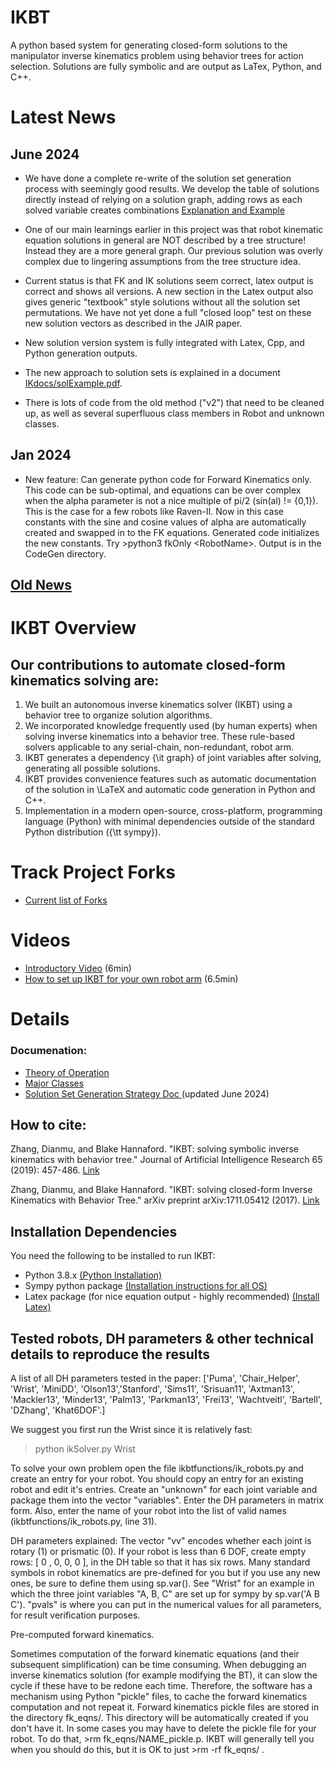 # IKBT
A python based system for generating closed-form solutions to the manipulator inverse kinematics problem using
behavior trees for action selection. 
Solutions are fully symbolic and are output as LaTex, Python, and C++.

# Latest News

## June 2024

* We have done a complete re-write of the solution set generation process with seemingly good results.
  We develop the table of solutions directly instead of relying on a solution graph,
  adding rows as each solved variable creates combinations [Explanation and Example](https:../blob/main/IKdocs/solExamp.pdf)  
* One of our main learnings earlier in this project was that robot kinematic equation solutions in general are NOT described 
by a tree structure!  Instead they are a more general graph.  Our previous solution
was overly complex due to lingering assumptions from the tree structure idea. 

* Current status is
that FK and IK solutions seem correct, latex output is correct and shows all versions.  A new section in the Latex output
also gives generic "textbook" style solutions without all the solution set permutations.
We have not yet done a full "closed loop" test on these new solution vectors as described in the JAIR paper.

* New solution version system is fully integrated with Latex, Cpp, and Python generation outputs.

* The new approach to solution sets is explained in a document [IKdocs/solExample.pdf](https:../blob/main/IKdocs/solExamp.pdf).

* There is lots of code from the old method ("v2") that need to be cleaned up, as well as several superfluous class members
  in Robot and unknown classes.


## Jan 2024
* New feature: Can generate python code for Forward Kinematics only.  This code can be sub-optimal, and equations can be over complex
when the alpha parameter is not a nice multiple of pi/2 (sin(al) != {0,1}).  This is the case for a few robots like Raven-II.
Now in this case constants with the sine and cosine values of alpha are automatically created and swapped in to the FK equations.
Generated code initializes the new constants.   Try >python3 fkOnly \<RobotName\>.  Output is in the CodeGen directory.

## [Old News](IKdocs/oldNews.md)

# IKBT Overview
## Our contributions to automate closed-form kinematics solving are:
 1. We built an autonomous inverse kinematics solver (IKBT) using a behavior tree to organize solution algorithms. 
 1. We incorporated knowledge frequently used (by human experts) when solving inverse kinematics into a behavior tree. These rule-based solvers applicable to any serial-chain, non-redundant, robot arm.
 1. IKBT generates a dependency {\it graph} of joint variables after solving, generating all possible solutions. 
 1. IKBT provides convenience features such as automatic documentation of the solution in \LaTeX and automatic code generation in Python and C++. 
 1.  Implementation in a modern open-source, cross-platform, programming language (Python) with minimal dependencies outside of the standard Python distribution ({\tt sympy}).
 
# Track Project Forks
 * [ Current list of Forks ](https://techgaun.github.io/active-forks/index.html#uw-biorobotics/IKBT)

# Videos
 * [Introductory Video](https://youtu.be/bLTXuNZPR5k)  (6min)
 * [How to set up IKBT for your own robot arm](https://youtu.be/hXzY5vrvWkU) (6.5min)


# Details    

### Documenation:  
   * [ Theory of Operation ](https://www.jair.org/index.php/jair/article/view/11592)
   * [ Major Classes ](https:../blob/main/IKdocs/classes.md)
   * [ Solution Set Generation Strategy Doc ](https:../blob/main/IKdocs/solExamp.pdf) (updated June 2024)

## How to cite: 

Zhang, Dianmu, and Blake Hannaford. "IKBT: solving symbolic inverse kinematics with behavior tree." Journal of Artificial Intelligence Research 65 (2019): 457-486.  [Link](https://www.jair.org/index.php/jair/article/view/11592)

Zhang, Dianmu, and Blake Hannaford. "IKBT: solving closed-form Inverse Kinematics with Behavior Tree." arXiv preprint arXiv:1711.05412 (2017).
[Link](http://arxiv.org/abs/1711.05412)

## Installation Dependencies

You need the following to be installed to run IKBT:

 * Python 3.8.x [(Python Installation)](https://edu.google.com/openonline/course-builder/docs/1.10/set-up-course-builder/check-for-python.html)
 * Sympy python package [(Installation instructions for all OS)](https://github.com/sympy/sympy/wiki/Download-Installation)
 * Latex package (for nice equation output - highly recommended) [(Install Latex)](https://www.latex-project.org/get/)
 
## Tested robots, DH parameters & other technical details to reproduce the results

A list of all DH parameters tested in the paper:
['Puma', 'Chair\_Helper', 'Wrist', 'MiniDD', 'Olson13','Stanford',
'Sims11', 'Srisuan11', 'Axtman13', 'Mackler13', 'Minder13', 'Palm13', 
'Parkman13', 'Frei13', 'Wachtveitl', 'Bartell', 'DZhang', 'Khat6DOF'.]

We suggest you first run the Wrist since it is relatively fast:

 > python ikSolver.py Wrist 

To solve your own problem open the file ikbtfunctions/ik_robots.py and create an entry 
for your robot.  You should copy an entry for an existing robot and edit it's entries. 
Create an "unknown" for each joint variable and package them into the vector "variables".
Enter the DH parameters in matrix form.   Also, enter the name of your robot into the list
of valid names (ikbtfunctions/ik_robots.py, line 31).

DH parameters explained:
The vector "vv" encodes whether each joint is rotary (1) or prismatic (0).   If your 
robot is less than 6 DOF, create empty rows:  [      0 ,     0,   0,   0  ], in the 
DH table so that it has six rows.  Many standard symbols in robot kinematics are pre-defined
for you but if you use any new ones, be sure to define them using sp.var().  See "Wrist" 
for an example in which the three joint variables "A, B, C" are set up for sympy by
sp.var('A B C'). "pvals" is where you can put in the numerical values for all parameters, for 
result verification purposes.

Pre-computed forward kinematics.

Sometimes computation of the forward kinematic equations (and their subsequent 
simplification) can be time consuming.   When debugging an inverse kinematics 
solution (for example modifying the BT), it can slow the cycle if these have to 
be redone each time.   Therefore, the software has a mechanism using Python 
"pickle" files, to cache the forward kinematics computation and not repeat it.
Forward kinematics pickle files are stored in the directory fk_eqns/.  This 
directory will be automatically created if you don't have it.  In some cases you 
may have to delete the pickle file for your robot.  To do that, >rm 
fk_eqns/NAME_pickle.p.  IKBT will generally tell you when you should do this, 
but it is OK to just >rm -rf fk_eqns/ .


